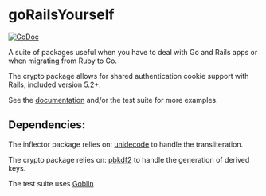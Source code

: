 goRailsYourself
===============

[![GoDoc](http://godoc.org/github.com/mattetti/goRailsYourself?status.png)](https://pkg.go.dev/github.com/mattetti/goRailsYourself)


A suite of packages useful when you have to deal with Go and Rails apps
or when migrating from Ruby to Go. 

The crypto package allows for shared authentication cookie support with Rails, included version 5.2+.


See the [documentation](http://godoc.org/github.com/mattetti/goRailsYourself) and/or the test suite for more examples.

## Dependencies:

The inflector package relies on:
 [unidecode](http://godoc.org/github.com/fiam/gounidecode/unidecode) to handle the transliteration.

The crypto package relies on:
  [pbkdf2](http://golang.org/x/crypto/pbkdf2) to handle the
generation of derived keys.

The test suite uses
[Goblin](http://tech.gilt.com/post/64409561192/goblin-a-minimal-and-beautiful-testing-framework-for)


